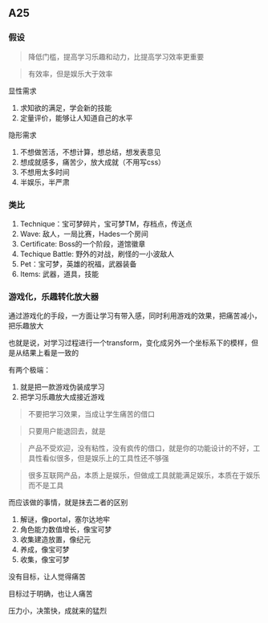 ## A25

### 假设

> 降低门槛，提高学习乐趣和动力，比提高学习效率更重要

> 有效率，但是娱乐大于效率

显性需求

1. 求知欲的满足，学会新的技能
1. 定量评价，能够让人知道自己的水平

隐形需求

1. 不想做苦活，不想计算，想总结，想发表意见
1. 想成就感多，痛苦少，放大成就（不用写css）
1. 不想用太多时间
1. 半娱乐，半严肃

### 类比

1. Technique：宝可梦碎片，宝可梦TM，存档点，传送点
1. Wave: 敌人，一局比赛，Hades一个房间
1. Certificate: Boss的一个阶段，道馆徽章
1. Techique Battle: 野外的对战，刷怪的一小波敌人
1. Pet：宝可梦，英雄的祝福，武器装备
1. Items: 武器，道具，技能

### 游戏化，乐趣转化放大器

通过游戏化的手段，一方面让学习有带入感，同时利用游戏的效果，把痛苦减小，把乐趣放大

也就是说，对学习过程进行一个transform，变化成另外一个坐标系下的模样，但是从结果上看是一致的

有两个极端：

1. 就是把一款游戏伪装成学习
1. 把学习乐趣放大成接近游戏

> 不要把学习效果，当成让学生痛苦的借口

> 只要用户能退回去，就是

> 产品不受欢迎，没有粘性，没有疯传的借口，就是你的功能设计的不好，工具性看似很多，但是娱乐上的工具性还不够强

> 很多互联网产品，本质上是娱乐，但做成工具就能满足娱乐，本质在于娱乐而不是工具

而应该做的事情，就是抹去二者的区别

1. 解谜，像portal，塞尔达地牢
1. 角色能力数值增长，像宝可梦
1. 收集建造放置，像纪元
1. 养成，像宝可梦
1. 收集，像宝可梦

没有目标，让人觉得痛苦

目标过于明确，也让人痛苦

压力小，决策快，成就来的猛烈